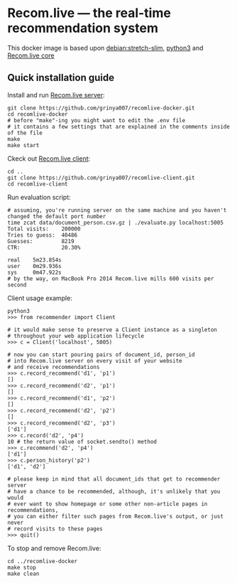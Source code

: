 # Recom.live — the real-time recommendation system
This docker image is based upon [debian:stretch-slim](https://github.com/debuerreotype/docker-debian-artifacts/blob/064f343bfa6ebf043aac2bbd4c870256cfe82f5a/stretch/slim/Dockerfile), [python3](https://packages.debian.org/stretch/python3) and [Recom.live core](https://github.com/grinya007/recomlive)
## Quick installation guide
Install and run [Recom.live server](https://github.com/grinya007/recomlive):
```
git clone https://github.com/grinya007/recomlive-docker.git
cd recomlive-docker
# before "make"-ing you might want to edit the .env file
# it contains a few settings that are explained in the comments inside of the file
make
make start
```

Ckeck out [Recom.live client](https://github.com/grinya007/recomlive-client):
```
cd ..
git clone https://github.com/grinya007/recomlive-client.git
cd recomlive-client
```

Run evaluation script:
```
# assuming, you're running server on the same machine and you haven't changed the default port number
time zcat data/document_person.csv.gz | ./evaluate.py localhost:5005
Total visits:    200000
Tries to guess:  40486
Guesses:         8219
CTR:             20.30%

real    5m23.854s
user    0m29.936s
sys     0m47.922s
# by the way, on MacBook Pro 2014 Recom.live mills 600 visits per second
```

Client usage example:
```
python3
>>> from recommender import Client

# it would make sense to preserve a Client instance as a singleton
# throughout your web application lifecycle
>>> c = Client('localhost', 5005)

# now you can start pouring pairs of document_id, person_id
# into Recom.live server on every visit of your website
# and receive recommendations
>>> c.record_recommend('d1', 'p1')
[]
>>> c.record_recommend('d2', 'p1')
[]
>>> c.record_recommend('d1', 'p2')
[]
>>> c.record_recommend('d2', 'p2')
[]
>>> c.record_recommend('d2', 'p3')
['d1']
>>> c.record('d2', 'p4')
10 # the return value of socket.sendto() method
>>> c.recommend('d2', 'p4')
['d1']
>>> c.person_history('p2')
['d1', 'd2']

# please keep in mind that all document_ids that get to recommender server
# have a chance to be recommended, although, it's unlikely that you would
# ever want to show homepage or some other non-article pages in recommendations,
# you can either filter such pages from Recom.live's output, or just never
# record visits to these pages
>>> quit()
```

To stop and remove Recom.live:
```
cd ../recomlive-docker
make stop
make clean
```
